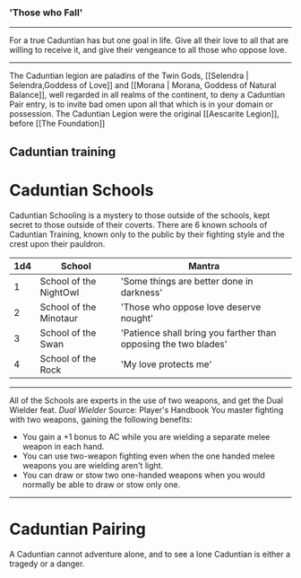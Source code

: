 ### 'Those who Fall'
----------------------

For a true Caduntian has but one goal in life. Give all their love to all that are willing to receive it, and give their vengeance to all those who oppose love.

-------------------------------------------------

The Caduntian legion are paladins of the Twin Gods, [[Selendra | Selendra,Goddess of Love]]
and [[Morana | Morana, Goddess of Natural Balance]], well regarded in all realms of the continent, to deny a Caduntian Pair entry, is to invite bad omen upon all that which is in your domain or possession. The Caduntian Legion were the original [[Aescarite Legion]], before [[The Foundation]]


## Caduntian training

# Caduntian Schools

Caduntian Schooling is a mystery to those outside of the schools, kept secret to those outside of their coverts. There are 6 known schools of Caduntian Training, known only to the public by their fighting style and the crest upon their pauldron. 

|1d4 | School |  Mantra |
|--------|-------------------|--------------------------------------------- |
|1 | School of the NightOwl | 'Some things are better done in darkness'
|2 | School of the Minotaur | 'Those who oppose love deserve nought'
|3 | School of the Swan | 'Patience shall bring you farther than opposing the two blades'
|4 | School of the Rock | 'My love protects me'

------------------
All of the Schools are experts in the use of two weapons, and get the Dual Wielder feat.
_Dual Wielder_
Source: Player's Handbook
You master fighting with two weapons, gaining the following benefits:

- You gain a +1 bonus to AC while you are wielding a separate melee weapon in each hand.
- You can use two-weapon fighting even when the one handed melee weapons you are wielding aren't light.
- You can draw or stow two one-handed weapons when you would normally be able to draw or stow only one.

------------------

# Caduntian Pairing

A Caduntian cannot adventure alone, and to see a lone Caduntian is either a tragedy or a danger. 